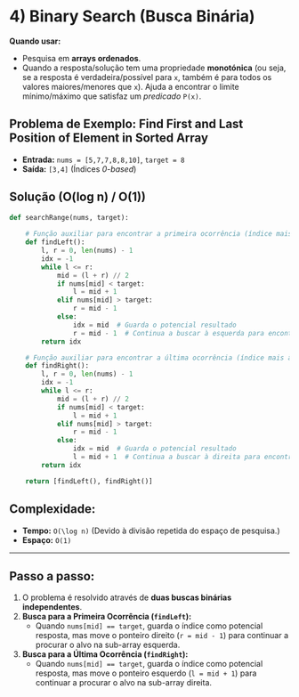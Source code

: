 # 4) Binary Search (Busca Binária)

**Quando usar:**

* Pesquisa em **arrays ordenados**.
* Quando a resposta/solução tem uma propriedade **monotónica** (ou seja, se a resposta é verdadeira/possível para `x`, também é para todos os valores maiores/menores que `x`). Ajuda a encontrar o limite mínimo/máximo que satisfaz um *predicado* `P(x)`.

## Problema de Exemplo: Find First and Last Position of Element in Sorted Array

* **Entrada:** `nums = [5,7,7,8,8,10]`, `target = 8`
* **Saída:** `[3,4]` (Índices *0-based*)

## Solução (O(log n) / O(1))

```python
def searchRange(nums, target):
    
    # Função auxiliar para encontrar a primeira ocorrência (índice mais à esquerda)
    def findLeft():
        l, r = 0, len(nums) - 1
        idx = -1
        while l <= r:
            mid = (l + r) // 2
            if nums[mid] < target:
                l = mid + 1
            elif nums[mid] > target:
                r = mid - 1
            else:
                idx = mid  # Guarda o potencial resultado
                r = mid - 1  # Continua a buscar à esquerda para encontrar a primeira ocorrência
        return idx

    # Função auxiliar para encontrar a última ocorrência (índice mais à direita)
    def findRight():
        l, r = 0, len(nums) - 1
        idx = -1
        while l <= r:
            mid = (l + r) // 2
            if nums[mid] < target:
                l = mid + 1
            elif nums[mid] > target:
                r = mid - 1
            else:
                idx = mid  # Guarda o potencial resultado
                l = mid + 1  # Continua a buscar à direita para encontrar a última ocorrência
        return idx

    return [findLeft(), findRight()]
```

## Complexidade:

* **Tempo:** `O(\log n)` (Devido à divisão repetida do espaço de pesquisa.)
* **Espaço:** `O(1)`

---

## Passo a passo:

1.  O problema é resolvido através de **duas buscas binárias independentes**.
2.  **Busca para a Primeira Ocorrência (`findLeft`):**
    * Quando `nums[mid] == target`, guarda o índice como potencial resposta, mas move o ponteiro direito (`r = mid - 1`) para continuar a procurar o alvo na sub-array esquerda.
3.  **Busca para a Última Ocorrência (`findRight`):**
    * Quando `nums[mid] == target`, guarda o índice como potencial resposta, mas move o ponteiro esquerdo (`l = mid + 1`) para continuar a procurar o alvo na sub-array direita.
